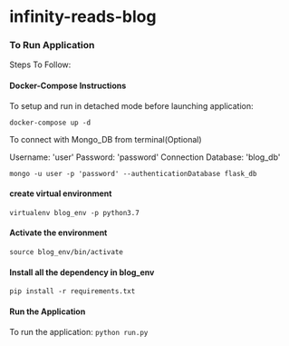 # infinity-reads-blog

### To Run Application

Steps To Follow:

#### Docker-Compose Instructions
To setup and run in detached mode before launching application:

```docker-compose up -d```

To connect with Mongo_DB from terminal(Optional)

Username: 'user'
Password: 'password'
Connection Database: 'blog_db'

```mongo -u user -p 'password' --authenticationDatabase flask_db```

#### create virtual environment

```virtualenv blog_env -p python3.7```

#### Activate the environment

```source blog_env/bin/activate```

#### Install all the dependency in blog_env
```pip install -r requirements.txt```


#### Run the Application
To run the application:
```python run.py```